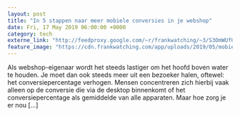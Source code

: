 ```yaml
---
layout: post
title: "In 5 stappen naar meer mobiele conversies in je webshop"
date: Fri, 17 May 2019 06:00:00 +0000
category: tech
externe_link: "http://feedproxy.google.com/~r/frankwatching/~3/S3OmWUfUUnU/"
feature_image: "https://cdn.frankwatching.com/app/uploads/2019/05/mobiele-conversie4-214x155.jpg"
---
```


Als webshop-eigenaar wordt het steeds lastiger om het hoofd boven water te houden. Je moet dan ook steeds meer uit een bezoeker halen, oftewel: het conversiepercentage verhogen. Mensen concentreren zich hierbij vaak alleen op de conversie die via de desktop binnenkomt of het conversiepercentage als gemiddelde van alle apparaten. Maar hoe zorg je er nou [&#8230;]<img src="http://feeds.feedburner.com/~r/frankwatching/~4/S3OmWUfUUnU" height="1" width="1" alt=""/>

